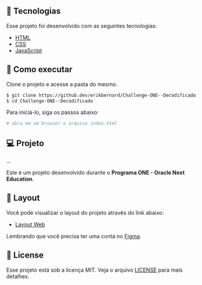 ## 🧪 Tecnologias

Esse projeto foi desenvolvido com as seguintes tecnologias:

- [HTML](https://developer.mozilla.org/pt-BR/docs/Web/HTML)
- [CSS](https://developer.mozilla.org/pt-BR/docs/Web/CSS)
- [JavaScript](https://developer.mozilla.org/pt-BR/docs/Web/JavaScript)

## 🚀 Como executar

Clone o projeto e acesse a pasta do mesmo.

```bash
$ git clone https://github.dev/erikbernard/Challenge-ONE--Decodificado
$ cd Challenge-ONE--Decodificado
```

Para iniciá-lo, siga os passos abaixo:

```bash
# abra em um browser o arquivo index.html
```


## 💻 Projeto

...

Este é um projeto desenvolvido durante o **Programa ONE - Oracle Next Education**.

## 🔖 Layout

Você pode visualizar o layout do projeto através do link abaixo:

- [Layout Web](https://www.figma.com/file/B8s0vyp6l2KuUgRZbEFwAg/Alura-Challenge---Desafio-1---L%C3%B3gica-(Copy)?node-id=2%3A213&t=7dWUBrNDVcR4r55w-1)

Lembrando que você precisa ter uma conta no [Figma](http://figma.com/).
## 📝 License

Esse projeto está sob a licença MIT. Veja o arquivo [LICENSE](LICENSE) para mais detalhes.
